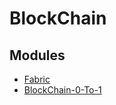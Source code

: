 # BlockChain

## Modules
- [Fabric](https://github.com/rising-programmer/blockchain/tree/master/fabric/v1.2.0)
- [BlockChain-0-To-1](https://github.com/rising-programmer/blockchain/tree/master/blockchain-0-to-1)